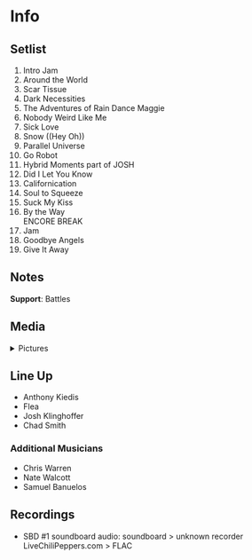 # Info

## Setlist

1. Intro Jam
2. Around the World
3. Scar Tissue
4. Dark Necessities
5. The Adventures of Rain Dance Maggie
6. Nobody Weird Like Me
7. Sick Love
8. Snow ((Hey Oh))
9. Parallel Universe
10. Go Robot
11. Hybrid Moments part of JOSH
12. Did I Let You Know
13. Californication
14. Soul to Squeeze
15. Suck My Kiss
16. By the Way
<br> ENCORE BREAK
17. Jam
18. Goodbye Angels
19. Give It Away

## Notes

**Support**: Battles

## Media 

<details>
  <summary>Pictures</summary>
  <!--<img alt="Setlist" title="Setlist" src="_.jpg" height="200" />
  <img alt="Clipping" title="Clipping" src="_.jpg" height="200" />
  <img alt="Flyer" title="Flyer" src="_.jpg" height="200" />-->
</details>

## Line Up

* Anthony Kiedis
* Flea
* Josh Klinghoffer
* Chad Smith

### Additional Musicians

* Chris Warren  
* Nate Walcott  
* Samuel Banuelos

## Recordings

* SBD #1 soundboard audio: soundboard > unknown recorder LiveChiliPeppers.com > FLAC